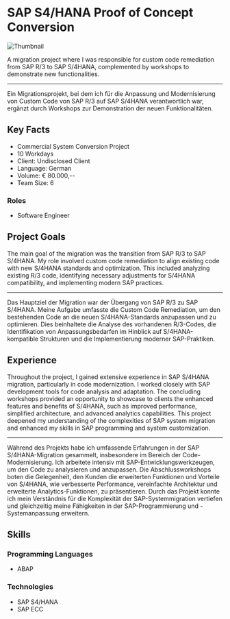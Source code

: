 # SAP S4/HANA Proof of Concept Conversion

![Thumbnail](https://files.hagn.network/images/sap-hana-proof-of-concept/thumbnail.webp)

A migration project where I was responsible for custom code remediation from SAP R/3 to SAP S/4HANA, complemented by workshops to demonstrate new functionalities.


---
Ein Migrationsprojekt, bei dem ich für die Anpassung und Modernisierung von Custom Code von SAP R/3 auf SAP S/4HANA verantwortlich war, ergänzt durch Workshops zur Demonstration der neuen Funktionalitäten.

## Key Facts

- Commercial System Conversion Project
- 10 Workdays
- Client: Undisclosed Client
- Language: German
- Volume: € 80.000,--
- Team Size: 6

### Roles

- Software Engineer

## Project Goals

The main goal of the migration was the transition from SAP R/3 to SAP S/4HANA. My role involved custom code remediation to align existing code with new S/4HANA standards and optimization. This included analyzing existing R/3 code, identifying necessary adjustments for S/4HANA compatibility, and implementing modern SAP practices.


---
Das Hauptziel der Migration war der Übergang von SAP R/3 zu SAP S/4HANA. Meine Aufgabe umfasste die Custom Code Remediation, um den bestehenden Code an die neuen S/4HANA-Standards anzupassen und zu optimieren. Dies beinhaltete die Analyse des vorhandenen R/3-Codes, die Identifikation von Anpassungsbedarfen im Hinblick auf S/4HANA-kompatible Strukturen und die Implementierung moderner SAP-Praktiken.

## Experience

Throughout the project, I gained extensive experience in SAP S/4HANA migration, particularly in code modernization. I worked closely with SAP development tools for code analysis and adaptation. The concluding workshops provided an opportunity to showcase to clients the enhanced features and benefits of S/4HANA, such as improved performance, simplified architecture, and advanced analytics capabilities. This project deepened my understanding of the complexities of SAP system migration and enhanced my skills in SAP programming and system customization.


---
Während des Projekts habe ich umfassende Erfahrungen in der SAP S/4HANA-Migration gesammelt, insbesondere im Bereich der Code-Modernisierung. Ich arbeitete intensiv mit SAP-Entwicklungswerkzeugen, um den Code zu analysieren und anzupassen. Die Abschlussworkshops boten die Gelegenheit, den Kunden die erweiterten Funktionen und Vorteile von S/4HANA, wie verbesserte Performance, vereinfachte Architektur und erweiterte Analytics-Funktionen, zu präsentieren. Durch das Projekt konnte ich mein Verständnis für die Komplexität der SAP-Systemmigration vertiefen und gleichzeitig meine Fähigkeiten in der SAP-Programmierung und -Systemanpassung erweitern.

## Skills

### Programming Languages

 - ABAP
### Technologies

 - SAP S4/HANA
 - SAP ECC

